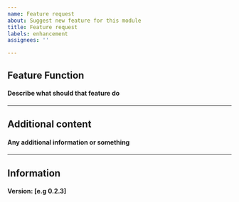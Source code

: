```yaml
---
name: Feature request
about: Suggest new feature for this module
title: Feature request
labels: enhancement
assignees: ''

---
```


## Feature Function
#### Describe what should that feature do
-------
## Additional content
#### Any additional information or something  
-------
## Information
#### Version: \[e.g 0.2.3]
